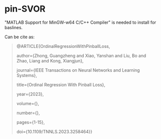 # pin-SVOR

"MATLAB Support for MinGW-w64 C/C++ Compiler" is needed to install for baslines.

Can be cite as:
>@ARTICLE{OrdinalRegressionWithPinballLoss,
>
>  author={Zhong, Guangzheng and Xiao, Yanshan and Liu, Bo and Zhao, Liang and Kong, Xiangjun},
>
>  journal={IEEE Transactions on Neural Networks and Learning Systems},
>
>  title={Ordinal Regression With Pinball Loss},
>
>  year={2023},
>
>  volume={},
>
>  number={},
>
>  pages={1-15},
>
>  doi={10.1109/TNNLS.2023.3258464}}
